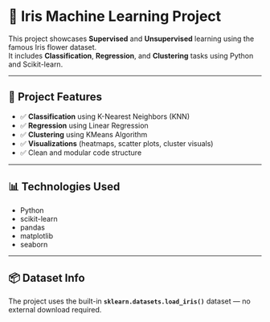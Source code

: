 # 🌸 Iris Machine Learning Project

This project showcases **Supervised** and **Unsupervised** learning using the famous Iris flower dataset.  
It includes **Classification**, **Regression**, and **Clustering** tasks using Python and Scikit-learn.

---

## 📁 Project Features

- ✅ **Classification** using K-Nearest Neighbors (KNN)
- ✅ **Regression** using Linear Regression
- ✅ **Clustering** using KMeans Algorithm
- ✅ **Visualizations** (heatmaps, scatter plots, cluster visuals)
- ✅ Clean and modular code structure

---

## 📊 Technologies Used

- Python
- scikit-learn
- pandas
- matplotlib
- seaborn

---

## 📦 Dataset Info

The project uses the built-in **`sklearn.datasets.load_iris()`** dataset — no external download required.

